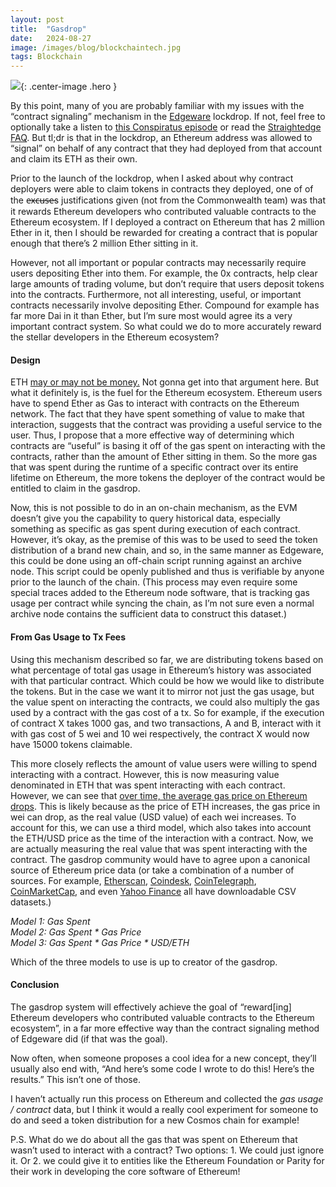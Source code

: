 ```yaml
---
layout:	post
title:	"Gasdrop"
date:	2024-08-27
image: /images/blog/blockchaintech.jpg
tags: Blockchain
---
```


![](/images/medium/1*iw-2in5XciinL2hx7h8BoQ.jpeg){: .center-image .hero }

By this point, many of you are probably familiar with my issues with the “contract signaling” mechanism in the [Edgeware](http://edgewa.re) lockdrop. If not, feel free to optionally take a listen to [this Conspiratus episode](http://www.conspirat.us/144587/1563469-episode-7-hey-straightedge) or read the [Straightedge FAQ](https://straighted.ge/faq/). But tl;dr is that in the lockdrop, an Ethereum address was allowed to “signal” on behalf of any contract that they had deployed from that account and claim its ETH as their own.

Prior to the launch of the lockdrop, when I asked about why contract deployers were able to claim tokens in contracts they deployed, one of of the e̶x̶c̶u̶s̶e̶s justifications given (not from the Commonwealth team) was that it rewards Ethereum developers who contributed valuable contracts to the Ethereum ecosystem. If I deployed a contract on Ethereum that has 2 million Ether in it, then I should be rewarded for creating a contract that is popular enough that there’s 2 million Ether sitting in it.

However, not all important or popular contracts may necessarily require users depositing Ether into them. For example, the 0x contracts, help clear large amounts of trading volume, but don’t require that users deposit tokens into the contracts. Furthermore, not all interesting, useful, or important contracts necessarily involve depositing Ether. Compound for example has far more Dai in it than Ether, but I’m sure most would agree its a very important contract system. So what could we do to more accurately reward the stellar developers in the Ethereum ecosystem?

#### Design

ETH [may or may not be money.](https://www.youtube.com/watch?v=BMlRi3KrQRw) Not gonna get into that argument here. But what it definitely is, is the fuel for the Ethereum ecosystem. Ethereum users have to spend Ether as Gas to interact with contracts on the Ethereum network. The fact that they have spent something of value to make that interaction, suggests that the contract was providing a useful service to the user. Thus, I propose that a more effective way of determining which contracts are “useful” is basing it off of the gas spent on interacting with the contracts, rather than the amount of Ether sitting in them. So the more gas that was spent during the runtime of a specific contract over its entire lifetime on Ethereum, the more tokens the deployer of the contract would be entitled to claim in the gasdrop.

Now, this is not possible to do in an on-chain mechanism, as the EVM doesn’t give you the capability to query historical data, especially something as specific as gas spent during execution of each contract. However, it’s okay, as the premise of this was to be used to seed the token distribution of a brand new chain, and so, in the same manner as Edgeware, this could be done using an off-chain script running against an archive node. This script could be openly published and thus is verifiable by anyone prior to the launch of the chain. (This process may even require some special traces added to the Ethereum node software, that is tracking gas usage per contract while syncing the chain, as I’m not sure even a normal archive node contains the sufficient data to construct this dataset.)

#### From Gas Usage to Tx Fees

Using this mechanism described so far, we are distributing tokens based on what percentage of total gas usage in Ethereum’s history was associated with that particular contract. Which could be how we would like to distribute the tokens. But in the case we want it to mirror not just the gas usage, but the value spent on interacting the contracts, we could also multiply the gas used by a contract with the gas cost of a tx. So for example, if the execution of contract X takes 1000 gas, and two transactions, A and B, interact with it with gas cost of 5 wei and 10 wei respectively, the contract X would now have 15000 tokens claimable.

This more closely reflects the amount of value users were willing to spend interacting with a contract. However, this is now measuring value denominated in ETH that was spent interacting with each contract. However, we can see that [over time, the average gas price on Ethereum drops](https://etherscan.io/chart/gasprice). This is likely because as the price of ETH increases, the gas price in wei can drop, as the real value (USD value) of each wei increases. To account for this, we can use a third model, which also takes into account the ETH/USD price as the time of the interaction with a contract. Now, we are actually measuring the real value that was spent interacting with the contract. The gasdrop community would have to agree upon a canonical source of Ethereum price data (or take a combination of a number of sources. For example, [Etherscan](https://etherscan.io/chart/etherprice), [Coindesk](https://www.coindesk.com/price/ethereum), [CoinTelegraph](https://cointelegraph.com/ethereum-price-index), [CoinMarketCap](https://coinmarketcap.com/currencies/ethereum/historical-data/?start=20130428&end=20191119), and even [Yahoo Finance](https://finance.yahoo.com/quote/ETH-USD/history/) all have downloadable CSV datasets.)

*Model 1: Gas Spent  
Model 2: Gas Spent * Gas Price  
Model 3: Gas Spent * Gas Price * USD/ETH*

Which of the three models to use is up to creator of the gasdrop.

#### Conclusion

The gasdrop system will effectively achieve the goal of “reward[ing] Ethereum developers who contributed valuable contracts to the Ethereum ecosystem”, in a far more effective way than the contract signaling method of Edgeware did (if that was the goal).

Now often, when someone proposes a cool idea for a new concept, they’ll usually also end with, “And here’s some code I wrote to do this! Here’s the results.” This isn’t one of those.

I haven’t actually run this process on Ethereum and collected the *gas usage / contract* data, but I think it would a really cool experiment for someone to do and seed a token distribution for a new Cosmos chain for example!

P.S. What do we do about all the gas that was spent on Ethereum that wasn’t used to interact with a contract? Two options: 1. We could just ignore it. Or 2. we could give it to entities like the Ethereum Foundation or Parity for their work in developing the core software of Ethereum!

  
